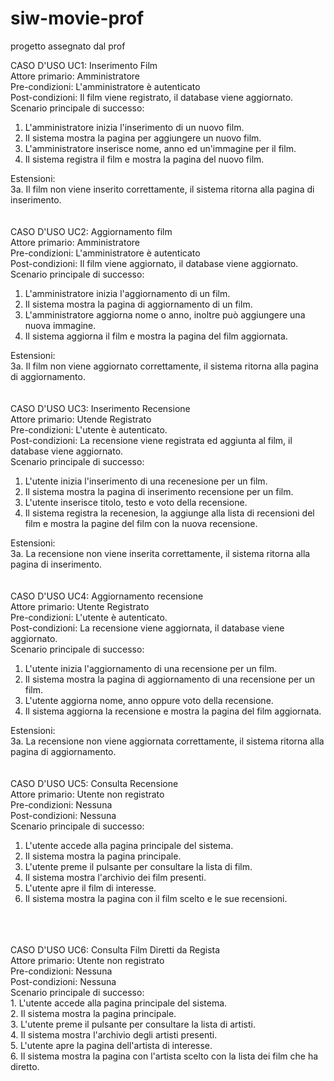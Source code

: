 # siw-movie-prof
progetto assegnato dal prof

CASO D'USO UC1: Inserimento Film<br>
Attore primario: Amministratore<br>
Pre-condizioni: L'amministratore è autenticato<br>
Post-condizioni: Il film viene registrato, il database viene aggiornato.<br>
Scenario principale di successo:
1. L'amministratore inizia l'inserimento di un nuovo film.
2. Il sistema mostra la pagina per aggiungere un nuovo film.
3. L'amministratore inserisce nome, anno ed un'immagine per il film.
4. Il sistema registra il film e mostra la pagina del nuovo film.<br>

Estensioni:<br>
3a. Il film non viene inserito correttamente, il sistema ritorna alla pagina di inserimento.
<br>
<br>
<br>
CASO D'USO UC2: Aggiornamento film<br>
Attore primario: Amministratore<br>
Pre-condizioni: L'amministratore è autenticato<br>
Post-condizioni: Il film viene aggiornato, il database viene aggiornato.<br>
Scenario principale di successo:
1. L'amministratore inizia l'aggiornamento di un film.
2. Il sistema mostra la pagina di aggiornamento di un film.
3. L'amministratore aggiorna nome o anno, inoltre può aggiungere una nuova immagine.
4. Il sistema aggiorna il film e mostra la pagina del film aggiornata.<br>

Estensioni:<br>
3a. Il film non viene aggiornato correttamente, il sistema ritorna alla pagina di aggiornamento.
<br>
<br>
<br>
CASO D'USO UC3: Inserimento Recensione<br>
Attore primario: Utende Registrato<br>
Pre-condizioni: L'utente è autenticato.<br>
Post-condizioni: La recensione viene registrata ed aggiunta al film, il database viene aggiornato.<br>
Scenario principale di successo:
1. L'utente inizia l'inserimento di una recenesione per un film.
2. Il sistema mostra la pagina di inserimento recensione per un film.
3. L'utente inserisce titolo, testo e voto della recensione.
4. Il sistema registra la recenesion, la aggiunge alla lista di recensioni del film e mostra la pagine del film con la nuova recensione.
   
Estensioni:<br>
3a. La recensione non viene inserita correttamente, il sistema ritorna alla pagina di inserimento.
<br>
<br>
<br>
CASO D'USO UC4: Aggiornamento recensione<br>
Attore primario: Utente Registrato<br>
Pre-condizioni: L'utente è autenticato.<br>
Post-condizioni: La recensione viene aggiornata, il database viene aggiornato.<br>
Scenario principale di successo:
1. L'utente inizia l'aggiornamento di una recensione per un film.
2. Il sistema mostra la pagina di aggiornamento di una recensione per un film.
3. L'utente aggiorna nome, anno oppure voto della recensione.
4. Il sistema aggiorna la recensione e mostra la pagina del film aggiornata.

Estensioni:<br>
3a. La recensione non viene aggiornata correttamente, il sistema ritorna alla pagina di aggiornamento.
<br>
<br>
<br>
CASO D'USO UC5: Consulta Recensione<br>
Attore primario: Utente non registrato<br>
Pre-condizioni: Nessuna<br>
Post-condizioni: Nessuna<br>
Scenario principale di successo:
1. L'utente accede alla pagina principale del sistema.
2. Il sistema mostra la pagina principale.
3. L'utente preme il pulsante per consultare la lista di film.
4. Il sistema mostra l'archivio dei film presenti.
5. L'utente apre il film di interesse.
6. Il sistema mostra la pagina con il film scelto e le sue recensioni.
<br>
<br>
<br>
CASO D'USO UC6: Consulta Film Diretti da Regista<br>
Attore primario: Utente non registrato<br>
Pre-condizioni: Nessuna<br>
Post-condizioni: Nessuna<br>
Scenario principale di successo:<br>
1. L'utente accede alla pagina principale del sistema.<br>
2. Il sistema mostra la pagina principale.<br>
3. L'utente preme il pulsante per consultare la lista di artisti.<br>
4. Il sistema mostra l'archivio degli artisti presenti.<br>
5. L'utente apre la pagina dell'artista di interesse.<br>
6. Il sistema mostra la pagina con l'artista scelto con la lista dei film che ha diretto.
